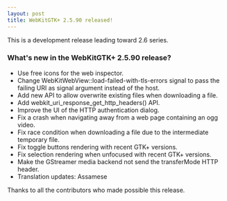 ```yaml
---
layout: post
title: WebKitGTK+ 2.5.90 released!
---
```


This is a development release leading toward 2.6 series.

### What's new in the WebKitGTK+ 2.5.90 release?

 - Use free icons for the web inspector.
 - Change WebKitWebView::load-failed-with-tls-errors signal to pass
   the failing URI as signal argument instead of the host.
 - Add new API to allow overwrite existing files when downloading a file.
 - Add webkit_uri_response_get_http_headers() API.
 - Improve the UI of the HTTP authentication dialog.
 - Fix a crash when navigating away from a web page containing an ogg video.
 - Fix race condition when downloading a file due to the intermediate
   temporary file.
 - Fix toggle buttons rendering with recent GTK+ versions.
 - Fix selection rendering when unfocused with recent GTK+ versions.
 - Make the GStreamer media backend not send the transferMode HTTP header.
 - Translation updates: Assamese

Thanks to all the contributors who made possible this release.
